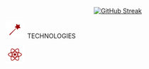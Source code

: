 <p align="center">
<a href="https://git.io/streak-stats"><img src="https://streak-stats.demolab.com?user=Snoopyrawr&theme=shadow-red&border_radius=10&date_format=%5BY%20%5DM%20j" alt="GitHub Streak" /></a>
</p>

<img src="https://github.com/Snoopyrawr/Snoopyrawr/blob/main/tools.png" title="Tools" alt="Java" width="40" height="40"/>&nbsp; TECHNOLOGIES

<p>
  <img src="https://github.com/Snoopyrawr/Snoopyrawr/blob/main/react.png" title="Java" alt="Java" width="40" height="40"/>&nbsp;
</p>
